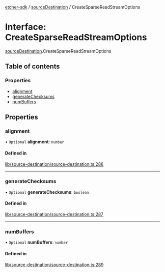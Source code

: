 [etcher-sdk](../README.md) / [sourceDestination](../modules/sourceDestination.md) / CreateSparseReadStreamOptions

# Interface: CreateSparseReadStreamOptions

[sourceDestination](../modules/sourceDestination.md).CreateSparseReadStreamOptions

## Table of contents

### Properties

- [alignment](sourceDestination.CreateSparseReadStreamOptions.md#alignment)
- [generateChecksums](sourceDestination.CreateSparseReadStreamOptions.md#generatechecksums)
- [numBuffers](sourceDestination.CreateSparseReadStreamOptions.md#numbuffers)

## Properties

### alignment

• `Optional` **alignment**: `number`

#### Defined in

[lib/source-destination/source-destination.ts:288](https://github.com/balena-io-modules/etcher-sdk/blob/2636458/lib/source-destination/source-destination.ts#L288)

___

### generateChecksums

• `Optional` **generateChecksums**: `boolean`

#### Defined in

[lib/source-destination/source-destination.ts:287](https://github.com/balena-io-modules/etcher-sdk/blob/2636458/lib/source-destination/source-destination.ts#L287)

___

### numBuffers

• `Optional` **numBuffers**: `number`

#### Defined in

[lib/source-destination/source-destination.ts:289](https://github.com/balena-io-modules/etcher-sdk/blob/2636458/lib/source-destination/source-destination.ts#L289)
